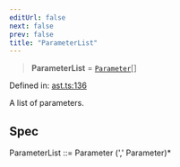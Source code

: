 ```yaml
---
editUrl: false
next: false
prev: false
title: "ParameterList"
---
```


> **ParameterList** = [`Parameter`](/api/ast/interfaces/parameter/)[]

Defined in: [ast.ts:136](https://github.com/rcs-agents/rcs-lang/blob/44f56387ee45f73805b6a88a5582e17ead444456/packages/ast/src/ast.ts#L136)

A list of parameters.

## Spec

ParameterList ::= Parameter (',' Parameter)*
